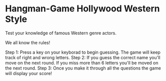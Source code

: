 # Hangman-Game Hollywood Western Style

Test your knowledge of famous Western genre actors.

We all know the rules!

Step 1:
	Press a key on your keyborad to begin guessing.
	The game will keep track of right and wrong letters. 
Step 2:
	If you guess the correct name you'll move on the next round.
	If you miss more than 6 letters you'll be moved on the next round.
Step 3:
	Once you make it through all the questions the game will display your score! 